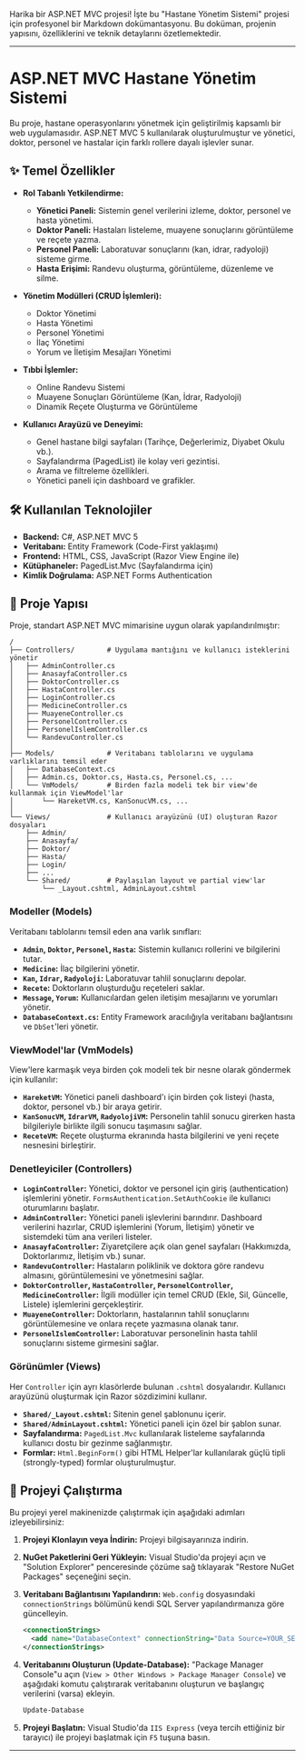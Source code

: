 Harika bir ASP.NET MVC projesi! İşte bu "Hastane Yönetim Sistemi" projesi için profesyonel bir Markdown dokümantasyonu. Bu doküman, projenin yapısını, özelliklerini ve teknik detaylarını özetlemektedir.

---

# ASP.NET MVC Hastane Yönetim Sistemi

Bu proje, hastane operasyonlarını yönetmek için geliştirilmiş kapsamlı bir web uygulamasıdır. ASP.NET MVC 5 kullanılarak oluşturulmuştur ve yönetici, doktor, personel ve hastalar için farklı rollere dayalı işlevler sunar.

## ✨ Temel Özellikler

*   **Rol Tabanlı Yetkilendirme:**
    *   **Yönetici Paneli:** Sistemin genel verilerini izleme, doktor, personel ve hasta yönetimi.
    *   **Doktor Paneli:** Hastaları listeleme, muayene sonuçlarını görüntüleme ve reçete yazma.
    *   **Personel Paneli:** Laboratuvar sonuçlarını (kan, idrar, radyoloji) sisteme girme.
    *   **Hasta Erişimi:** Randevu oluşturma, görüntüleme, düzenleme ve silme.

*   **Yönetim Modülleri (CRUD İşlemleri):**
    *   Doktor Yönetimi
    *   Hasta Yönetimi
    *   Personel Yönetimi
    *   İlaç Yönetimi
    *   Yorum ve İletişim Mesajları Yönetimi

*   **Tıbbi İşlemler:**
    *   Online Randevu Sistemi
    *   Muayene Sonuçları Görüntüleme (Kan, İdrar, Radyoloji)
    *   Dinamik Reçete Oluşturma ve Görüntüleme

*   **Kullanıcı Arayüzü ve Deneyimi:**
    *   Genel hastane bilgi sayfaları (Tarihçe, Değerlerimiz, Diyabet Okulu vb.).
    *   Sayfalandırma (PagedList) ile kolay veri gezintisi.
    *   Arama ve filtreleme özellikleri.
    *   Yönetici paneli için dashboard ve grafikler.

## 🛠️ Kullanılan Teknolojiler

*   **Backend:** C#, ASP.NET MVC 5
*   **Veritabanı:** Entity Framework (Code-First yaklaşımı)
*   **Frontend:** HTML, CSS, JavaScript (Razor View Engine ile)
*   **Kütüphaneler:** PagedList.Mvc (Sayfalandırma için)
*   **Kimlik Doğrulama:** ASP.NET Forms Authentication

## 📂 Proje Yapısı

Proje, standart ASP.NET MVC mimarisine uygun olarak yapılandırılmıştır:

```
/
├── Controllers/        # Uygulama mantığını ve kullanıcı isteklerini yönetir
│   ├── AdminController.cs
│   ├── AnasayfaController.cs
│   ├── DoktorController.cs
│   ├── HastaController.cs
│   ├── LoginController.cs
│   ├── MedicineController.cs
│   ├── MuayeneController.cs
│   ├── PersonelController.cs
│   ├── PersonelIslemController.cs
│   └── RandevuController.cs
│
├── Models/             # Veritabanı tablolarını ve uygulama varlıklarını temsil eder
│   ├── DatabaseContext.cs
│   ├── Admin.cs, Doktor.cs, Hasta.cs, Personel.cs, ...
│   └── VmModels/       # Birden fazla modeli tek bir view'de kullanmak için ViewModel'lar
│       └── HareketVM.cs, KanSonucVM.cs, ...
│
└── Views/              # Kullanıcı arayüzünü (UI) oluşturan Razor dosyaları
    ├── Admin/
    ├── Anasayfa/
    ├── Doktor/
    ├── Hasta/
    ├── Login/
    ├── ...
    └── Shared/         # Paylaşılan layout ve partial view'lar
        └── _Layout.cshtml, AdminLayout.cshtml
```

### Modeller (Models)

Veritabanı tablolarını temsil eden ana varlık sınıfları:

*   **`Admin`, `Doktor`, `Personel`, `Hasta`:** Sistemin kullanıcı rollerini ve bilgilerini tutar.
*   **`Medicine`:** İlaç bilgilerini yönetir.
*   **`Kan`, `Idrar`, `Radyoloji`:** Laboratuvar tahlil sonuçlarını depolar.
*   **`Recete`:** Doktorların oluşturduğu reçeteleri saklar.
*   **`Message`, `Yorum`:** Kullanıcılardan gelen iletişim mesajlarını ve yorumları yönetir.
*   **`DatabaseContext.cs`:** Entity Framework aracılığıyla veritabanı bağlantısını ve `DbSet`'leri yönetir.

### ViewModel'lar (VmModels)

View'lere karmaşık veya birden çok modeli tek bir nesne olarak göndermek için kullanılır:

*   **`HareketVM`:** Yönetici paneli dashboard'ı için birden çok listeyi (hasta, doktor, personel vb.) bir araya getirir.
*   **`KanSonucVM`, `IdrarVM`, `RadyolojiVM`:** Personelin tahlil sonucu girerken hasta bilgileriyle birlikte ilgili sonucu taşımasını sağlar.
*   **`ReceteVM`:** Reçete oluşturma ekranında hasta bilgilerini ve yeni reçete nesnesini birleştirir.

### Denetleyiciler (Controllers)

*   **`LoginController`:** Yönetici, doktor ve personel için giriş (authentication) işlemlerini yönetir. `FormsAuthentication.SetAuthCookie` ile kullanıcı oturumlarını başlatır.
*   **`AdminController`:** Yönetici paneli işlevlerini barındırır. Dashboard verilerini hazırlar, CRUD işlemlerini (Yorum, İletişim) yönetir ve sistemdeki tüm ana verileri listeler.
*   **`AnasayfaController`:** Ziyaretçilere açık olan genel sayfaları (Hakkımızda, Doktorlarımız, İletişim vb.) sunar.
*   **`RandevuController`:** Hastaların poliklinik ve doktora göre randevu almasını, görüntülemesini ve yönetmesini sağlar.
*   **`DoktorController`, `HastaController`, `PersonelController`, `MedicineController`:** İlgili modüller için temel CRUD (Ekle, Sil, Güncelle, Listele) işlemlerini gerçekleştirir.
*   **`MuayeneController`:** Doktorların, hastalarının tahlil sonuçlarını görüntülemesine ve onlara reçete yazmasına olanak tanır.
*   **`PersonelIslemController`:** Laboratuvar personelinin hasta tahlil sonuçlarını sisteme girmesini sağlar.

### Görünümler (Views)

Her `Controller` için ayrı klasörlerde bulunan `.cshtml` dosyalarıdır. Kullanıcı arayüzünü oluşturmak için Razor sözdizimini kullanır.

*   **`Shared/_Layout.cshtml`:** Sitenin genel şablonunu içerir.
*   **`Shared/AdminLayout.cshtml`:** Yönetici paneli için özel bir şablon sunar.
*   **Sayfalandırma:** `PagedList.Mvc` kullanılarak listeleme sayfalarında kullanıcı dostu bir gezinme sağlanmıştır.
*   **Formlar:** `Html.BeginForm()` gibi HTML Helper'lar kullanılarak güçlü tipli (strongly-typed) formlar oluşturulmuştur.

## 🚀 Projeyi Çalıştırma

Bu projeyi yerel makinenizde çalıştırmak için aşağıdaki adımları izleyebilirsiniz:

1.  **Projeyi Klonlayın veya İndirin:**
    Projeyi bilgisayarınıza indirin.

2.  **NuGet Paketlerini Geri Yükleyin:**
    Visual Studio'da projeyi açın ve "Solution Explorer" penceresinde çözüme sağ tıklayarak "Restore NuGet Packages" seçeneğini seçin.

3.  **Veritabanı Bağlantısını Yapılandırın:**
    `Web.config` dosyasındaki `connectionStrings` bölümünü kendi SQL Server yapılandırmanıza göre güncelleyin.

    ```xml
    <connectionStrings>
      <add name="DatabaseContext" connectionString="Data Source=YOUR_SERVER_NAME;Initial Catalog=HospitalDB;Integrated Security=True" providerName="System.Data.SqlClient" />
    </connectionStrings>
    ```

4.  **Veritabanını Oluşturun (Update-Database):**
    "Package Manager Console"u açın (`View > Other Windows > Package Manager Console`) ve aşağıdaki komutu çalıştırarak veritabanını oluşturun ve başlangıç verilerini (varsa) ekleyin.

    ```powershell
    Update-Database
    ```

5.  **Projeyi Başlatın:**
    Visual Studio'da `IIS Express` (veya tercih ettiğiniz bir tarayıcı) ile projeyi başlatmak için `F5` tuşuna basın.

---
